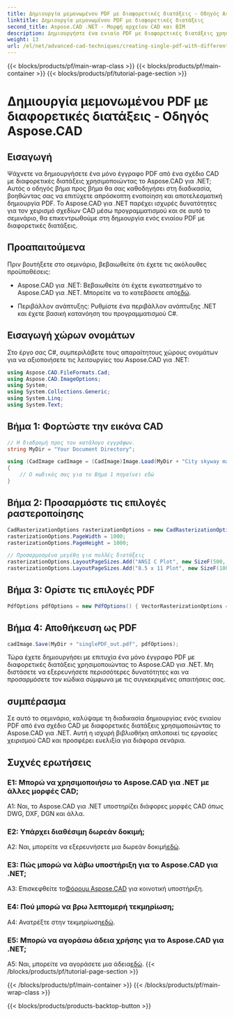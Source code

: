 ```yaml
---
title: Δημιουργία μεμονωμένου PDF με διαφορετικές διατάξεις - Οδηγός Aspose.CAD
linktitle: Δημιουργία μεμονωμένου PDF με διαφορετικές διατάξεις
second_title: Aspose.CAD .NET - Μορφή αρχείου CAD και BIM
description: Δημιουργήστε ένα ενιαίο PDF με διαφορετικές διατάξεις χρησιμοποιώντας το Aspose.CAD για .NET. Ακολουθήστε τον βήμα προς βήμα οδηγό μας για απρόσκοπτη ενσωμάτωση και αποτελεσματική παραγωγή PDF.
weight: 13
url: /el/net/advanced-cad-techniques/creating-single-pdf-with-different-layouts/
---
```


{{< blocks/products/pf/main-wrap-class >}}
{{< blocks/products/pf/main-container >}}
{{< blocks/products/pf/tutorial-page-section >}}

# Δημιουργία μεμονωμένου PDF με διαφορετικές διατάξεις - Οδηγός Aspose.CAD

## Εισαγωγή

Ψάχνετε να δημιουργήσετε ένα μόνο έγγραφο PDF από ένα σχέδιο CAD με διαφορετικές διατάξεις χρησιμοποιώντας το Aspose.CAD για .NET; Αυτός ο οδηγός βήμα προς βήμα θα σας καθοδηγήσει στη διαδικασία, βοηθώντας σας να επιτύχετε απρόσκοπτη ενοποίηση και αποτελεσματική δημιουργία PDF. Το Aspose.CAD για .NET παρέχει ισχυρές δυνατότητες για τον χειρισμό σχεδίων CAD μέσω προγραμματισμού και σε αυτό το σεμινάριο, θα επικεντρωθούμε στη δημιουργία ενός ενιαίου PDF με διαφορετικές διατάξεις.

## Προαπαιτούμενα

Πριν βουτήξετε στο σεμινάριο, βεβαιωθείτε ότι έχετε τις ακόλουθες προϋποθέσεις:

-  Aspose.CAD για .NET: Βεβαιωθείτε ότι έχετε εγκατεστημένο το Aspose.CAD για .NET. Μπορείτε να το κατεβάσετε από[εδώ](https://releases.aspose.com/cad/net/).

- Περιβάλλον ανάπτυξης: Ρυθμίστε ένα περιβάλλον ανάπτυξης .NET και έχετε βασική κατανόηση του προγραμματισμού C#.

## Εισαγωγή χώρων ονομάτων

Στο έργο σας C#, συμπεριλάβετε τους απαραίτητους χώρους ονομάτων για να αξιοποιήσετε τις λειτουργίες του Aspose.CAD για .NET:

```csharp
using Aspose.CAD.FileFormats.Cad;
using Aspose.CAD.ImageOptions;
using System;
using System.Collections.Generic;
using System.Linq;
using System.Text;
```

## Βήμα 1: Φορτώστε την εικόνα CAD

```csharp
// Η διαδρομή προς τον κατάλογο εγγράφων.
string MyDir = "Your Document Directory";

using (CadImage cadImage = (CadImage)Image.Load(MyDir + "City skyway map.dwg"))
{
    // Ο κωδικός σας για το Βήμα 1 πηγαίνει εδώ
}
```

## Βήμα 2: Προσαρμόστε τις επιλογές ραστεροποίησης

```csharp
CadRasterizationOptions rasterizationOptions = new CadRasterizationOptions();
rasterizationOptions.PageWidth = 1000;
rasterizationOptions.PageHeight = 1000;

// Προσαρμοσμένα μεγέθη για πολλές διατάξεις
rasterizationOptions.LayoutPageSizes.Add("ANSI C Plot", new SizeF(500, 1000));
rasterizationOptions.LayoutPageSizes.Add("8.5 x 11 Plot", new SizeF(1000, 100));
```

## Βήμα 3: Ορίστε τις επιλογές PDF

```csharp
PdfOptions pdfOptions = new PdfOptions() { VectorRasterizationOptions = rasterizationOptions };
```

## Βήμα 4: Αποθήκευση ως PDF

```csharp
cadImage.Save(MyDir + "singlePDF_out.pdf", pdfOptions);
```

Τώρα έχετε δημιουργήσει με επιτυχία ένα μόνο έγγραφο PDF με διαφορετικές διατάξεις χρησιμοποιώντας το Aspose.CAD για .NET. Μη διστάσετε να εξερευνήσετε περισσότερες δυνατότητες και να προσαρμόσετε τον κώδικα σύμφωνα με τις συγκεκριμένες απαιτήσεις σας.

## συμπέρασμα

Σε αυτό το σεμινάριο, καλύψαμε τη διαδικασία δημιουργίας ενός ενιαίου PDF από ένα σχέδιο CAD με διαφορετικές διατάξεις χρησιμοποιώντας το Aspose.CAD για .NET. Αυτή η ισχυρή βιβλιοθήκη απλοποιεί τις εργασίες χειρισμού CAD και προσφέρει ευελιξία για διάφορα σενάρια.

## Συχνές ερωτήσεις

### Ε1: Μπορώ να χρησιμοποιήσω το Aspose.CAD για .NET με άλλες μορφές CAD;

A1: Ναι, το Aspose.CAD για .NET υποστηρίζει διάφορες μορφές CAD όπως DWG, DXF, DGN και άλλα.

### Ε2: Υπάρχει διαθέσιμη δωρεάν δοκιμή;

 A2: Ναι, μπορείτε να εξερευνήσετε μια δωρεάν δοκιμή[εδώ](https://releases.aspose.com/).

### Ε3: Πώς μπορώ να λάβω υποστήριξη για το Aspose.CAD για .NET;

 A3: Επισκεφθείτε το[Φόρουμ Aspose.CAD](https://forum.aspose.com/c/cad/19) για κοινοτική υποστήριξη.

### Ε4: Πού μπορώ να βρω λεπτομερή τεκμηρίωση;

 A4: Ανατρέξτε στην τεκμηρίωση[εδώ](https://reference.aspose.com/cad/net/).

### Ε5: Μπορώ να αγοράσω άδεια χρήσης για το Aspose.CAD για .NET;

 A5: Ναι, μπορείτε να αγοράσετε μια άδεια[εδώ](https://purchase.aspose.com/buy).
{{< /blocks/products/pf/tutorial-page-section >}}

{{< /blocks/products/pf/main-container >}}
{{< /blocks/products/pf/main-wrap-class >}}

{{< blocks/products/products-backtop-button >}}
